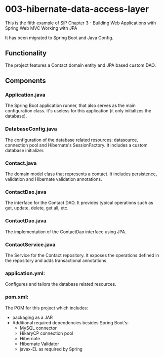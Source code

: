 # 003-hibernate-data-access-layer

This is the fifth example of SiP Chapter 3 - Building Web Applications with Spring Web MVC
	Working with JPA

It has been migrated to Spring Boot and Java Config.		
				
## Functionality
The project features a Contact domain entity and JPA based custom DAO.

		
## Components
		
### Application.java
The Spring Boot application runner, that also serves as the main configuration class. It's useless for this application (it only initializes the database).
        
### DatabaseConfig.java
The configuration of the database related resources: datasource, connection pool and Hibernate's SessionFactory. It includes a custom database initializer.

### Contact.java
The domain model class that represents a contact. It includes persistence, validation and Hibernate validation annotations.

### ContactDao.java
The interface for the Contact DAO. It provides typical operations such as get, update, delete, get all, etc.

### ContactDao.java
The implementation of the ContactDao interface using JPA.


### ContactService.java
The Service for the Contact repository. It exposes the operations defined in the repository and adds transactional annotations.

### application.yml:
Configures and tailors the database related resources.
        

### pom.xml:
The POM for this project which includes:
* packaging as a JAR
* Additional required dependencies besides Spring Boot's:
    - MySQL connector
    - HikaryCP connection pool
    - Hibernate
    - Hibernate Validator
    - javax-EL as required by Spring
